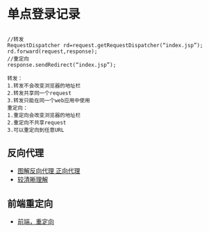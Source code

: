 # 单点登录记录


## 

```
//转发
RequestDispatcher rd=request.getRequestDispatcher(“index.jsp”);
rd.forward(request,response);
//重定向
response.sendRedirect(“index.jsp”);

转发：
1.转发不会改变浏览器的地址栏
2.转发共享同一个request
3.转发只能在同一个web应用中使用
重定向：
1.重定向会改变浏览器的地址栏
2.重定向不共享request
3.可以重定向到任意URL

```

## 反向代理


* [图解反向代理 正向代理](https://www.cnblogs.com/xudong-bupt/p/8661523.html)
* [较清晰理解](https://blog.csdn.net/lixiangss1993/article/details/87934562)

## 前端重定向


* [前端，重定向](https://blog.csdn.net/snsHL9db69ccu1aIKl9r/article/details/102854095)